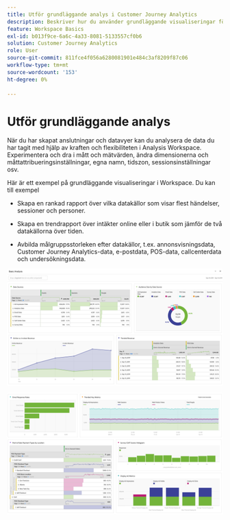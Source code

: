 ```yaml
---
title: Utför grundläggande analys i Customer Journey Analytics
description: Beskriver hur du använder grundläggande visualiseringar för att analysera data i Customer Journey Analytics
feature: Workspace Basics
exl-id: b013f9ce-6a6c-4a33-8081-5133557cf0b6
solution: Customer Journey Analytics
role: User
source-git-commit: 811fce4f056a6280081901e484c3af8209f87c06
workflow-type: tm+mt
source-wordcount: '153'
ht-degree: 0%

---
```


# Utför grundläggande analys

När du har skapat anslutningar och datavyer kan du analysera de data du har tagit med hjälp av kraften och flexibiliteten i Analysis Workspace. Experimentera och dra i mått och mätvärden, ändra dimensionerna och måttattribueringsinställningar, egna namn, tidszon, sessionsinställningar osv.

Här är ett exempel på grundläggande visualiseringar i Workspace. Du kan till exempel

* Skapa en rankad rapport över vilka datakällor som visar flest händelser, sessioner och personer.

* Skapa en trendrapport över intäkter online eller i butik som jämför de två datakällorna över tiden.

* Avbilda målgruppsstorleken efter datakällor, t.ex. annonsvisningsdata, Customer Journey Analytics-data, e-postdata, POS-data, callcenterdata och undersökningsdata.

![Exempelvisualiseringar av grundläggande analysdiagram. ](assets/cja-basic-analysis.png)

![Fler exempel på visualiseringar av grundläggande analysdiagram](assets/cja-basic-analysis2.png)
